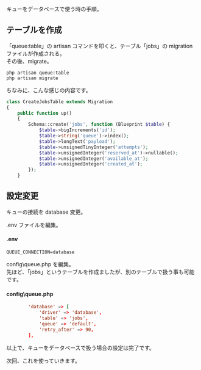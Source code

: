 キューをデータベースで使う時の手順。

## テーブルを作成
「queue:table」の artisan コマンドを叩くと、テーブル「jobs」の migration ファイルが作成される。  
その後、migrate。  
```
php artisan queue:table
php artisan migrate
```

ちなみに、こんな感じの内容です。
```php
class CreateJobsTable extends Migration
{
    public function up()
    {
        Schema::create('jobs', function (Blueprint $table) {
            $table->bigIncrements('id');
            $table->string('queue')->index();
            $table->longText('payload');
            $table->unsignedTinyInteger('attempts');
            $table->unsignedInteger('reserved_at')->nullable();
            $table->unsignedInteger('available_at');
            $table->unsignedInteger('created_at');
        });
    }
```

## 設定変更
キューの接続を database 変更。

.env ファイルを編集。
#### .env
```
QUEUE_CONNECTION=database
```

config\queue.php を編集。  
先ほど、「jobs」というテーブルを作成ましたが、別のテーブルで扱う事も可能です。  
#### config\queue.php
```conf
        'database' => [
            'driver' => 'database',
            'table' => 'jobs',
            'queue' => 'default',
            'retry_after' => 90,
        ],
```

以上で、キューをデータベースで扱う場合の設定は完了です。  

次回、これを使っていきます。  
